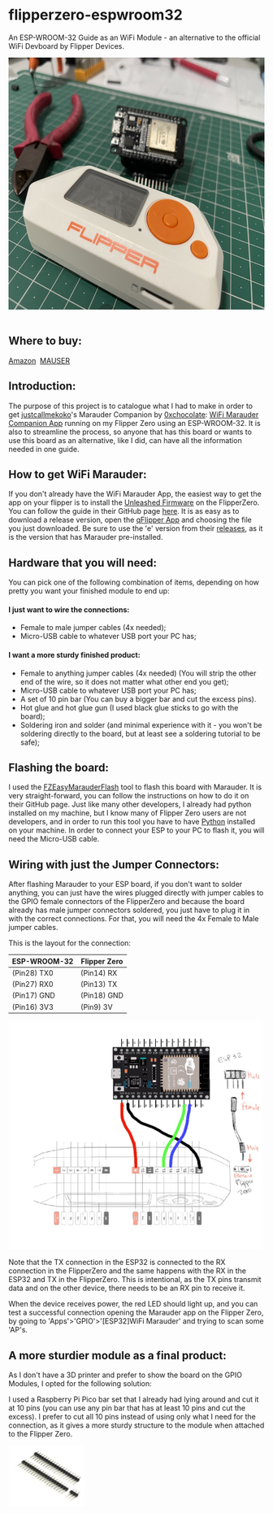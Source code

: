 # flipperzero-espwroom32

An ESP-WROOM-32 Guide as an WiFi Module - an alternative to the official WiFi Devboard by Flipper Devices.

<img src="https://github.com/snsational/flipperzero-espwroom32/blob/main/Assets/Pictures/FZ_ESP32_01.jpeg" title="ESP32" alt="ESP32" width="662" height="496"/>&nbsp;


## Where to buy:
<a href="https://www.amazon.com/Teyleten-Robot-ESP-WROOM-32-Development-Microcontroller/dp/B08246MCL5/?th=1" target="_blank">Amazon</a>&nbsp;
<a href="https://mauser.pt/catalog/product_info.php?products_id=096-7620" target="_blank">MAUSER</a>

## Introduction:
The purpose of this project is to catalogue what I had to make in order to get <a href="https://github.com/justcallmekoko" target="_blank">justcallmekoko</a>'s Marauder Companion by <a href="https://github.com/0xchocolate" target="_blank">0xchocolate</a>: <a href="https://github.com/justcallmekoko/flipperzero-wifi-marauder" target="_blank">WiFi Marauder Companion App</a> running on my Flipper Zero using an ESP-WROOM-32. It is also to streamline the process, so anyone that has this board or wants to use this board as an alternative, like I did, can have all the information needed in one guide.

## How to get WiFi Marauder:
If you don't already have the WiFi Marauder App, the easiest way to get the app on your flipper is to install the <a href="https://github.com/DarkFlippers/unleashed-firmware" target="_blank">Unleashed Firmware</a> on the FlipperZero. You can follow the guide in their GitHub page <a href="https://github.com/DarkFlippers/unleashed-firmware/blob/dev/documentation/HowToInstall.md" target="_blank">here</a>. It is as easy as to download a release version, open the <a href="https://flipperzero.one/update" target="_blank">qFlipper App</a> and choosing the file you just downloaded. Be sure to use the 'e' version from their <a href="https://github.com/DarkFlippers/unleashed-firmware/releases/latest" target="_blank">releases</a>, as it is the version that has Marauder pre-installed. 

## Hardware that you will need:
You can pick one of the following combination of items, depending on how pretty you want your finished module to end up:
#### I just want to wire the connections:
- Female to male jumper cables (4x needed);
- Micro-USB cable to whatever USB port your PC has;
#### I want a more sturdy finished product:
- Female to anything jumper cables (4x needed) (You will strip the other end of the wire, so it does not matter what other end you get);
- Micro-USB cable to whatever USB port your PC has;
- A set of 10 pin bar (You can buy a bigger bar and cut the excess pins).
- Hot glue and hot glue gun (I used black glue sticks to go with the board);
- Soldering iron and solder (and minimal experience with it - you won't be soldering directly to the board, but at least see a soldering tutorial to be safe);

## Flashing the board:
I used the <a href="https://github.com/SkeletonMan03/FZEasyMarauderFlash" target="_blank">FZEasyMarauderFlash</a> tool to flash this board with Marauder. It is very straight-forward, you can follow the instructions on how to do it on their GitHub page. Just like many other developers, I already had python installed on my machine, but I know many of Flipper Zero users are not developers, and in order to run this tool you have to have <a href="https://www.python.org/downloads/" target="_blank">Python</a> installed on your machine. In order to connect your ESP to your PC to flash it, you will need the Micro-USB cable.

## Wiring with just the Jumper Connectors:
After flashing Marauder to your ESP board, if you don't want to solder anything, you can just have the wires plugged directly with jumper cables to the GPIO female connectors of the FlipperZero and because the board already has male jumper connectors soldered, you just have to plug it in with the correct connections. For that, you will need the 4x Female to Male jumper cables.

This is the layout for the connection:

| ESP-WROOM-32     | Flipper Zero     |
| ---------------- | ---------------- |
| (Pin28) TX0      | (Pin14) RX       |
| (Pin27) RX0      | (Pin13) TX       |
| (Pin17) GND      | (Pin18) GND      |
| (Pin16) 3V3      | (Pin9)  3V       |

<img src="https://github.com/snsational/flipperzero-espwroom32/blob/main/Assets/Pictures/Pinout.jpg" title="Pinout" alt="Pinout" width="500" height="450"/>&nbsp;

Note that the TX connection in the ESP32 is connected to the RX connection in the FlipperZero and the same happens with the RX in the ESP32 and TX in the FlipperZero. This is intentional, as the TX pins transmit data and on the other device, there needs to be an RX pin to receive it.

When the device receives power, the red LED should light up, and you can test a successful connection opening the Marauder app on the Flipper Zero, by going to 'Apps'>'GPIO'>'[ESP32]WiFi Marauder' and trying to scan some 'AP's.

## A more sturdier module as a final product:
As I don't have a 3D printer and prefer to show the board on the GPIO Modules, I opted for the following solution:

I used a Raspberry Pi Pico bar set that I already had lying around and cut it at 10 pins (you can use any pin bar that has at least 10 pins and cut the excess). I prefer to cut all 10 pins instead of using only what I need for the connection, as it gives a more sturdy structure to the module when attached to the Flipper Zero.

<img src="https://github.com/snsational/flipperzero-espwroom32/blob/main/Assets/Pictures/Pin_bar.png" title="Pinbar" alt="Pinbar" width="150" height="120"/>&nbsp;

